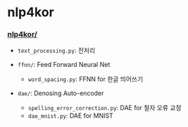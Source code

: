 # nlp4kor 
### [nlp4kor/](https://github.com/bage79/nlp4kor/tree/master/nlp4kor)
- `text_processing.py`: 전처리
- `ffnn/`: Feed Forward Neural Net
    - `word_spacing.py`: FFNN for 한글 띄어쓰기

- `dae/`: Denosing Auto-encoder
    - `spelling_error_correction.py`: DAE for 철자 오류 교정
    - `dae_mnist.py`: DAE for MNIST
        